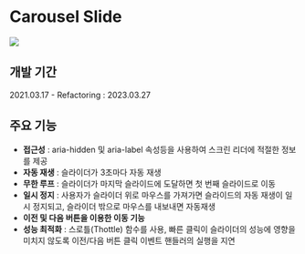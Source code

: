 # Carousel Slide

![](https://velog.velcdn.com/images/geniee1220/post/da8f4ac3-bdc9-477e-aae6-098ff07833ff/image.gif)

## 개발 기간

2021.03.17 - Refactoring : 2023.03.27

## 주요 기능

- **접근성** : aria-hidden 및 aria-label 속성등을 사용하여 스크린 리더에 적절한 정보를 제공
- **자동 재생** : 슬라이더가 3초마다 자동 재생
- **무한 루프** : 슬라이더가 마지막 슬라이드에 도달하면 첫 번째 슬라이드로 이동
- **일시 정지** : 사용자가 슬라이더 위로 마우스를 가져가면 슬라이드의 자동 재생이 일시 정지되고, 슬라이더 밖으로 마우스를 내보내면 자동재생
- **이전 및 다음 버튼을 이용한 이동 기능**
- **성능 최적화** : 스로틀(Thottle) 함수를 사용, 빠른 클릭이 슬라이더의 성능에 영향을 미치지 않도록 이전/다음 버튼 클릭 이벤트 핸들러의 실행을 지연
